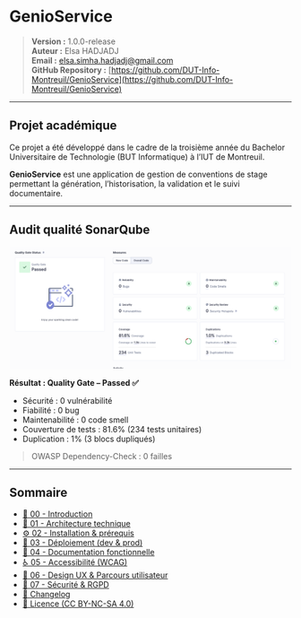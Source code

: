 # GenioService

> **Version :** 1.0.0-release  
> **Auteur :** Elsa HADJADJ  
> **Email :** elsa.simha.hadjadj@gmail.com  
> **GitHub Repository :** [https://github.com/DUT-Info-Montreuil/GenioService](https://github.com/DUT-Info-Montreuil/GenioService)

---

## Projet académique

Ce projet a été développé dans le cadre de la troisième année du Bachelor Universitaire de Technologie (BUT Informatique) à l’IUT de Montreuil.  

**GenioService** est une application de gestion de conventions de stage permettant la génération, l’historisation, la validation et le suivi documentaire.

---

## Audit qualité SonarQube

<div>
  <img src="docs/assets/images/sonar-audit.png" alt="Audit SonarCube" width="600"/>
</div>


**Résultat : Quality Gate – Passed  ✅**
- Sécurité : 0 vulnérabilité
- Fiabilité : 0 bug
- Maintenabilité : 0 code smell
- Couverture de tests : 81.6% (234 tests unitaires)
- Duplication : 1% (3 blocs dupliqués)

> OWASP Dependency-Check : 0 failles
---

## Sommaire

- [📖 00 - Introduction](docs/00-introduction.md)
- [🔧 01 - Architecture technique](docs/01-architecture.md)
- [⚙️ 02 - Installation & prérequis](docs/02-installation.md)
- [🚀 03 - Déploiement (dev & prod)](docs/03-deploiement.md)
- [📝 04 - Documentation fonctionnelle](docs/04-doc-fonctionnelle.md)
- [♿ 05 - Accessibilité (WCAG)](docs/05-accessibilite.md)
- [🎯 06 - Design UX & Parcours utilisateur](docs/06-ux.md)
- [🔐 07 - Sécurité & RGPD](docs/07-rgpd.md)
- [📝 Changelog](CHANGELOG.md)
- [📄 Licence (CC BY-NC-SA 4.0)](licence.md)